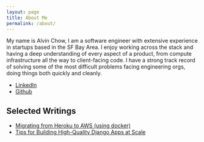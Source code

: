 ```yaml
---
layout: page
title: About Me
permalink: /about/
---
```


My name is Alvin Chow, I am a software engineer with extensive experience in startups based in the SF Bay Area. I enjoy working across the stack and having a deep understanding of every aspect of a product, from compute infrastructure all the way to client-facing code. I have a strong track record of solving some of the most difficult problems facing engineering orgs, doing things both quickly and cleanly.

- [LinkedIn](https://www.linkedin.com/in/alvinchow86/)
- [Github](https://github.com/alvinchow86)

## Selected Writings
- [Migrating from Heroku to AWS (using docker)](https://medium.com/@DoorDash/migrating-from-heroku-to-aws-using-docker-9dd0829c3fe0)
- [Tips for Building High-Quality Django Apps at Scale](https://medium.com/@DoorDash/tips-for-building-high-quality-django-apps-at-scale-a5a25917b2b5)
